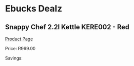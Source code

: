 
# Ebucks Dealz
## Snappy Chef 2.2l Kettle KERE002 - Red
[Product Page](https://www.ebucks.com/web/shop/productSelected.do?prodId=1149101611&catId=1157551679)

Price: R969.00

Savings: 


	